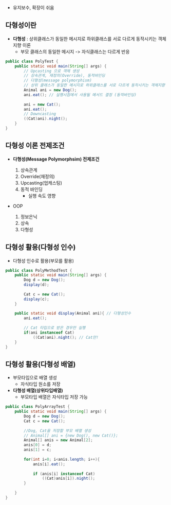- 유지보수, 확장이 쉬움

## 다형성이란
- **다형성** : 상위클래스가 동일한 메시지로 하위클래스를 서로 다르게 동작시키는 객체지향 이론
	- 부모 클래스의 동일한 메시지 -> 자식클래스는 다르게 반응

```Java
public class PolyTest {  
    public static void main(String[] args) {  
        // Upcasting 으로 객체 생성  
        // 상속관계, 재정의(Override), 동적바인딩  
        // 다형성(message polymorphism)  
        // 상위 클래스가 동일한 메시지로 하위클래스를 서로 다르게 동작시키는 객체지향 원리  
        Animal ani = new Dog();  
        ani.eat(); // 실행시점에서 사용될 메서드 결정 (동적바인딩)  
  
        ani = new Cat();  
        ani.eat();  
        // Downcasting  
        ((Cat)ani).night();  
    }  
}
```

## 다형성 이론 전제조건
- **다형성(Message Polymorphsim) 전제조건**
	1. 상속관계
	2. Override(재정의)
	3. Upcasting(업캐스팅)
	4. 동적 바인딩
		- 실행 속도 영향

- OOP
	1. 정보은닉
	2. 상속
	3. 다형성

## 다형성 활용(다형성 인수)
- 다형성 인수로 활용(부모를 활용)

```Java
public class PolyMethodTest {  
    public static void main(String[] args) {  
        Dog d = new Dog();  
        display(d);  
  
        Cat c = new Cat();  
        display(c);  
    }  
  
    public static void display(Animal ani){ // 다형성인수  
        ani.eat();  
  
        // Cat 타입으로 받은 경우만 실행  
        if(ani instanceof Cat)  
            ((Cat)ani).night(); // Cat만!  
    }  
}
```

## 다형성 활용(다형성 배열)
- 부모타입으로 배열 생성
	- 자식타입 원소를 저장
- **다형성 배열(상위타입배열)**
	- 부모타입 배열은 자식타입 저장 가능

```Java
public class PolyArrayTest {  
    public static void main(String[] args) {  
        Dog d = new Dog();  
        Cat c = new Cat();  
  
        //Dog, Cat을 저장할 부모 배열 생성  
        // Animal[] ani = {new Dog(), new Cat()};  
        Animal[] anis = new Animal[2];  
        anis[0] = d;  
        anis[1] = c;  
  
        for(int i=0; i<anis.length; i++){  
            anis[i].eat();  
  
            if (anis[i] instanceof Cat)  
                ((Cat)anis[i]).night();  
        }  
  
    }  
}
```